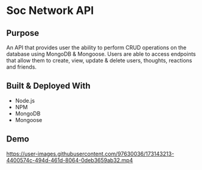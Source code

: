 # Soc Network API

## Purpose
An API that provides user the ability to perform CRUD operations on the database using MongoDB & Mongoose. Users are able to access endpoints that allow them to create, view, update & delete users, thoughts, reactions and friends. 

## Built & Deployed With
* Node.js
* NPM
* MongoDB
* Mongoose

## Demo
https://user-images.githubusercontent.com/97630036/173143213-4400574c-494d-461d-8064-0deb3659ab32.mp4